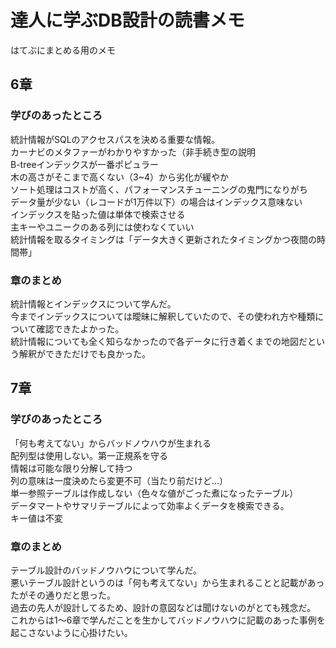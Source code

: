 # 達人に学ぶDB設計の読書メモ
はてぶにまとめる用のメモ

## 6章
### 学びのあったところ
統計情報がSQLのアクセスパスを決める重要な情報。   
カーナビのメタファーがわかりやすかった（非手続き型の説明   
B-treeインデックスが一番ポピュラー   
木の高さがそこまで高くない（3~4）から劣化が緩やか   
ソート処理はコストが高く、パフォーマンスチューニングの鬼門になりがち   
データ量が少ない（レコードが1万件以下）の場合はインデックス意味ない   
インデックスを貼った値は単体で検索させる   
主キーやユニークのある列には使わなくていい   
統計情報を取るタイミングは「データ大きく更新されたタイミングかつ夜間の時間帯」   

### 章のまとめ
統計情報とインデックスについて学んだ。   
今までインデックスについては曖昧に解釈していたので、その使われ方や種類について確認できたよかった。   
統計情報についても全く知らなかったので各データに行き着くまでの地図だという解釈ができただけでも良かった。   

## 7章
### 学びのあったところ
「何も考えてない」からバッドノウハウが生まれる   
配列型は使用しない。第一正規系を守る  
情報は可能な限り分解して持つ   
列の意味は一度決めたら変更不可（当たり前だけど…）   
単一参照テーブルは作成しない（色々な値がごった煮になったテーブル）   
データマートやサマリテーブルによって効率よくデータを検索できる。   
キー値は不変   

### 章のまとめ
テーブル設計のバッドノウハウについて学んだ。   
悪いテーブル設計というのは「何も考えてない」から生まれることと記載があったがその通りだと思った。   
過去の先人が設計してるため、設計の意図などは聞けないのがとても残念だ。   
これからは1～6章で学んだことを生かしてバッドノウハウに記載のあった事例を起こさないように心掛けたい。   
